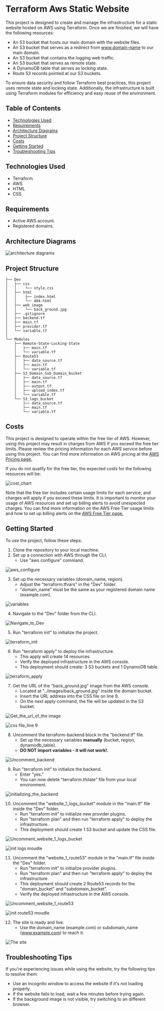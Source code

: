 # Terraform Aws Static Website
This project is designed to create and manage the infrastructure for a static website hosted on AWS using Terraform. Once we are finished, we will have the following resources:

- An S3 bucket that hosts our main domain with the website files.
- An S3 bucket that serves as a redirect from www.domain-name to our main domain.
- An S3 bucket that contains the logging web traffic.
- An S3 bucket that serves as remote state.
- A DynamoDB table that serves as locking state.
- Route 53 records pointed at our S3 buckets.

To ensure data security and follow Terraform best practices, this project uses remote state and locking state. Additionally, the infrastructure is built using Terraform modules for efficiency and easy reuse of the environment.

 ## Table of Contents
* [Technologies Used](#technologies-used)  
* [Requirements](#requirements)  
* [Architecture Diagrams](#architecture-diagrams)  
* [Project Structure](#project-structure)  
* [Costs](#costs)  
* [Getting Started](#getting-started)  
* [Troubleshooting Tips](#troubleshooting-tips)  
## Technologies Used
- Terraform
- AWS
- HTML
- CSS
## Requirements
- Active AWS account.
- Registered domains.

## Architecture Diagrams

![architecture diagrams](https://user-images.githubusercontent.com/111339448/224787086-05238c5a-e569-4f68-bd74-50e4a67da51e.png)
## Project Structure
~~~
├── Dev
│   ├── css
│   │    └── style.css
│   ├── html 
│   │    ├── index.html
│   │    └── 404.html
│   ├── web_image 
│   │    └── back_ground.jpg
│   ├── .gitignore
│   ├── beckend.tf
│   ├── main.tf
│   ├── provider.tf
│   └── variable.tf
│   
└── Modules
    ├── Remote-State-Locking-State
    │   ├── main.tf
    │   └── variable.tf
    ├── Route53
    │   ├── data_source.tf
    │   ├── main.tf
    │   └── variable.tf
    ├── S3_Domain_Sub_Dumain_bucket
    │   ├── data_source.tf
    │   ├── main.tf
    │   ├── output.tf
    │   ├── upload_index.tf
    │   └── variable.tf
    └── S3_logs_bucket
        ├── data_source.tf
        ├── main.tf
        └── variable.tf
~~~
## Costs
This project is designed to operate within the free tier of AWS. However, using this project may result in charges from AWS if you exceed the free tier limits. Please review the pricing information for each AWS service before using this project. You can find more information on AWS pricing at the <a href="https://aws.amazon.com/pricing/?aws-products-pricing.sort-by=item.additionalFields.productNameLowercase&aws-products-pricing.sort-order=asc&awsf.Free%20Tier%20Type=*all&awsf.tech-category=*all" target="_blank">AWS Pricing page.</a> 

If you do not qualify for the free tier, the expected costs for the following resources will be:

![cost_chart](https://user-images.githubusercontent.com/111339448/224671612-97d1afca-e50f-4dc3-a548-51d5dc3c6377.png)

Note that the free tier includes certain usage limits for each service, and charges will apply if you exceed these limits. It is important to monitor your usage of AWS resources and set up billing alerts to avoid unexpected charges. You can find more information on the AWS Free Tier usage limits and how to set up billing alerts on the <a href="https://aws.amazon.com/free/?all-free-tier.sort-by=item.additionalFields.SortRank&all-free-tier.sort-order=asc&awsf.Free%20Tier%20Types=*all&awsf.Free%20Tier%20Categories=*all" target="_blank">AWS Free Tier page.</a>

## Getting Started
To use the project, follow these steps:

1. Clone the repository to your local machine.
2. Set up a connection with AWS through the CLI.
    - Use "aws configure" command.

![aws_configure](https://user-images.githubusercontent.com/111339448/224536024-c1b4a3f8-7498-4144-a5f4-e0c5560fc40d.png)

3. Set up the necessary variables (domain_name, region).
    - Adjust the "terraform.tfvars" in the "Dev" folder.
    - "domain_name" must be the same as your registered domain name (example.com).

![variables](https://user-images.githubusercontent.com/111339448/224536160-f10ef14f-e5a9-4f64-a258-18125231e528.png)

4. Navigate to the "Dev" folder from the CLI.

![Navigate_to_Dev](https://user-images.githubusercontent.com/111339448/224536222-ffa2798a-5550-4759-a225-36dafbd71f10.png)

5. Run "terraform init" to initialize the project.

![terraform_init](https://user-images.githubusercontent.com/111339448/224535918-a02707dd-8938-48f4-84e3-7b1ed760fc68.png)

6. Run "terraform apply" to deploy the infrastructure.
   - This apply will create 14 resources.
   - Verify the deployed infrastructure in the AWS console.
   - This deployment should create: 3 S3 buckets and 1 DynamoDB table.

![terraform_apply](https://user-images.githubusercontent.com/111339448/224536471-7e3b9a34-7762-45a9-bb22-4a19aa831b49.png)

7. Get the URL of the "back_ground.jpg" image from the AWS console.
    - Located at "../images/back_ground.jpg" inside the domain bucket.
    - Insert the URL address into the CSS file on line 9.
    - On the next apply command, the file will be updated in the S3 bucket.

![Get_the_url_of_the image](https://user-images.githubusercontent.com/111339448/224537669-4334bb5a-c9df-42d0-a7d1-2c90df8f69e0.png)

![css file_line 9](https://user-images.githubusercontent.com/111339448/224538064-e02ca03b-6051-4070-b47c-2c7ba474475f.png)

8. Uncomment the terraform-backend block in the "beckend.tf" file.
    - Set up the necessary variables **manually** (bucket, region, dynamodb_table).
    - **DO NOT import variables - it will not work!.**

![Uncomment_backend](https://user-images.githubusercontent.com/111339448/224539380-513d3ced-efeb-4240-b8b6-7873e4259bad.gif)

9. Run "terraform init" to initialize the backend.
    - Enter "yes."
    - You can now delete "terraform.tfstate" file from your local environment.
    
![initializing_the_backend](https://user-images.githubusercontent.com/111339448/224539677-0cff9211-9bb6-4683-a21d-b59592fbf8df.png)
   
10. Uncomment the "website_1_logs_bucket" module in the "main.tf" file inside the "Dev" folder.
    - Run "terraform init" to initialize new provider plugins.
    - Run "terraform plan" and then run "terraform apply" to deploy the infrastructure.
    - This deployment should create 1 S3 bucket and update the CSS file.

![Uncomment_website_1_logs_bucket](https://user-images.githubusercontent.com/111339448/224539913-12fb20a3-2e6f-41db-9dae-17fa70223594.gif)

![init logs moudle](https://user-images.githubusercontent.com/111339448/224625130-e31ae528-8763-458b-ab9c-ed69211a6c04.png)

11. Uncomment the "website_1_route53" module in the "main.tf" file inside the "Dev" folder.
    - Run "terraform init" to initialize provider plugins.
    - Run "terraform plan" and then run "terraform apply" to deploy the infrastructure.
    - This deployment should create 2 Route53 records for the "domain_bucket" and "subdomain_bucket".
    - Verify the deployed infrastructure in the AWS console.

![Uncomment_website_1_route53](https://user-images.githubusercontent.com/111339448/224540383-cf158668-bd22-4b9f-bdb6-4d6c09d9cc8c.gif)

![init route53 moudle ](https://user-images.githubusercontent.com/111339448/224540711-491a0317-1522-402b-b984-c9a26616629b.png)

12. The site is ready and live.
    - Use the domain_name (example.com) or subdomain_name (www.example.com) to reach it.

![The site](https://user-images.githubusercontent.com/111339448/224541029-b9bd640d-43cc-4d55-8d0d-1b9cf17c86e2.png)

## Troubleshooting Tips

If you're experiencing issues while using the website, try the following tips to resolve them:
- Use an incognito window to access the website if it's not loading properly.
- If the website fails to load, wait a few minutes before trying again.
- If the background image is not visible, try switching to an different browser.